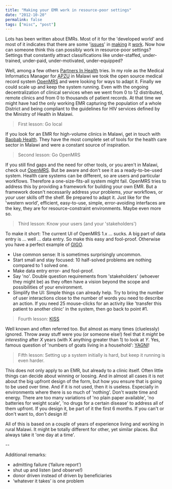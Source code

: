 ```yaml
---
title: "Making your EMR work in resource-poor settings"
date: "2012-10-20"
permalink: false
tags: ["misc", "post"]
---
```


Lots has been written about EMRs. Most of it for the 'developed world' and most of it indicates that there are some '[issues](http://www.kevinmd.com/blog/2012/02/emr-dirty-word-doctors.html)' in [making](http://www.slideshare.net/HealthInfoAssoc/eight-things-that-will-make-your-emr-work-for-you) it [work](http://curemd.wordpress.com/2012/05/23/making-your-emr-work/). Now how can someone think this can possibly work in resource-poor settings? Settings that constantly attract classifications like under-staffed, under-trained, under-paid, under-motivated, under-equipped?

Well, among a few others [Partners In Health](http://www.pih.org) tries. In my role as the Medical Informatics Manager for [APZU](http://www.pih.org/where/malawi/) in Malawi we took the open source medical record system [OpenMRS](http://www.openmrs.org) and were looking for ways to adapt it. Finally we could scale up and keep the system running. Even with the ongoing decentralization of clinical services when we went from 0 to 12 distributed, remote clinics and from 0 to thousands of patient records. At that time we might have had the only working EMR capturing the population of a whole District and being compliant to the guidelines for HIV services defined by the Ministry of Health in Malawi.

> First lesson: Go local

If you look for an EMR for high-volume clinics in Malawi, get in touch with [Baobab Health](http://baobabhealth.org/). They have the most complete set of tools for the health care sector in Malawi and were a constant source of inspiration.

> Second lesson: Go OpenMRS

If you still find gaps and the need for other tools, or you aren't in Malawi, check out [OpenMRS](http://www.openmrs.org). But be aware and don't see it as a ready-to-be-used system. Health care systems can be different, so are users and particular workflows. Therefore a one-size-fits-all system might fail. OpenMRS tries to address this by providing a framework for building your own EMR. But a framework doesn't necessarily address _your_ problems, _your_ workflows, or _your_ user skills off the shelf. Be prepared to adapt it. Just like for the 'western world', efficient, easy-to-use, simple, error-avoiding interfaces are the key, they are for resource-constraint environments. Maybe even more so.

> Third lesson: Know your users (and your 'stakeholders')

To make it short: The current UI of OpenMRS 1.x ... sucks. A big part of data entry is ... well ... data entry. So make this easy and fool-proof. Otherwise you have a perfect example of [GIGO](http://en.wikipedia.org/wiki/Garbage_in,_garbage_out).

- Use common sense: It is sometimes surprisingly uncommon.
- Start small and stay focused: 10 half-solved problems are nothing compared to 1 solved one.
- Make data entry error- and fool-proof.
- Say 'no'. Double question requirements from 'stakeholders' (whoever they might be) as they often have a vision beyond the scope and possibilities of your environment.
- Simplify the UI: Simple things can already help. Try to bring the number of user interactions close to the number of words you need to describe an action. If you need 25 mouse-clicks for an activity like 'transfer this patient to another clinic' in the system, then go back to point #1.

> Fourth lesson: [KISS](http://en.wikipedia.org/wiki/KISS_principle)

Well known and often referred too. But almost as many times (cluelessly) ignored. Throw away stuff were you (or someone else!) feel that it _might_ be _interesting_ after _X_ years (with X anything greater than 1) to look at _Y_. Yes, famous question of 'numbers of goats living in a household': [YAGNI](http://en.wikipedia.org/wiki/You_ain't_gonna_need_it)!

> Fifth lesson: Setting up a system initially is hard, but keep it running is even harder.

This does not only apply to an EMR, but already to a clinic itself. Often little things can decide about winning or loosing. And in almost all cases it is not about the big upfront design of the form, but how you ensure that is going to be used over time. And if it is not used, then it is useless. Especially in environments where there is so much of 'nothing'. Don't waste time and energy. There are too many variations of 'no plain paper available', 'no batteries for weight scale', 'no drugs for a certain disease' to address all of them upfront. If you design it, be part of it the first 6 months. If you can't or don't want to, don't design it!

All of this is based on a couple of years of experience living and working in rural Malawi. It might be totally different for other, yet similar places. But always take it 'one day at a time'.


--

Additional remarks:
- admitting failure (‘failure report’)
- shut up and listen (and observe!)
- donor driven instead of driven by beneficiaries
- ‘whatever it takes’ is one problem

